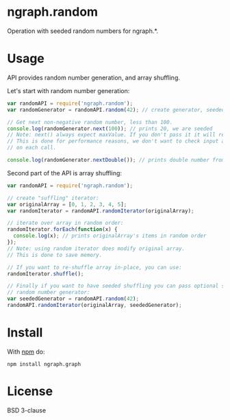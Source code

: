 ngraph.random
=============

Operation with seeded random numbers for ngraph.*.

Usage
=====
API provides random number generation, and array shuffling. 

Let's start with random number generation:
``` js
var randomAPI = require('ngraph.random');
var randomGenerator = randomAPI.random(42); // create generator, seeded with 42

// Get next non-negative random number, less than 100.
console.log(randomGenerator.next(100)); // prints 20, we are seeded
// Note: next() always expect maxValue. If you don't pass it it will return NaN.
// This is done for performance reasons, we don't want to check input arguments
// on each call.

console.log(randomGenerator.nextDouble()); // prints double number from [0..1)
```

Second part of the API is array shuffling:
``` js
var randomAPI = require('ngraph.random');

// create "suffling" iterator:
var originalArray = [0, 1, 2, 3, 4, 5];
var randomIterator = randomAPI.randomIterator(originalArray);

// iterate over array in random order:
randomIterator.forEach(function(x) {
  console.log(x); // prints originalArray's items in random order
});
// Note: using random iterator does modify original array.
// This is done to save memory.

// If you want to re-shuffle array in-place, you can use:
randomIterator.shuffle();

// Finally if you want to have seeded shuffling you can pass optional seeded 
// random number generator:
var seededGenerator = randomAPI.random(42);
randomAPI.randomIterator(originalArray, seededGenerator); 
```

Install
=======

With [npm](http://npmjs.org) do:

```
npm install ngraph.graph
```

License
=======
BSD 3-clause
